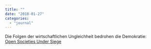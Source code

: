 ```yaml
---
title: ""
date: "2018-01-27"
categories: 
  - "journal"
---
```


Die Folgen der wirtschaftlichen Ungleichheit bedrohen die Demokratie: [Open Societies Under Siege](https://nyti.ms/2GmuA12)
